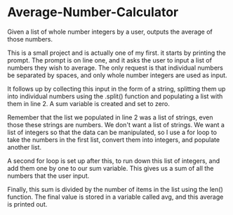 # Average-Number-Calculator
Given a list of whole number integers by a user, outputs the average of those numbers. 

This is a small project and is actually one of my first. 
it starts by printing the prompt. The prompt is on line one, and it asks the user to input a list of numbers they wish to average. The only request is that individual numbers be separated by spaces, and only whole number integers are used as input. 

It follows up by collecting this input in the form of a string, splitting them up into individual numbers using the .split() function and populating a list with them in line 2. A sum variable is created and set to zero. 

Remember that the list we populated in line 2 was a list of strings, even those these strings are numbers. We don't want a list of strings. We want a list of integers so that the data can be manipulated, so I use a for loop to take the numbers in the first list, convert them into integers, and populate another list. 

A second for loop is set up after this, to run down this list of integers, and add them one by one to our sum variable. This gives us a sum of all the numbers that the user input.

Finally, this sum is divided by the number of items in the list using the len() function. The final value is stored in a variable called avg, and this average is printed out. 

